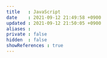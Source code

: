```yaml
---
title   : JavaScript 
date    : 2021-09-12 21:49:58 +0900
updated : 2021-09-12 21:50:05 +0900
aliases : 
private : false
hidden  : false
showReferences : true
---
```

#
